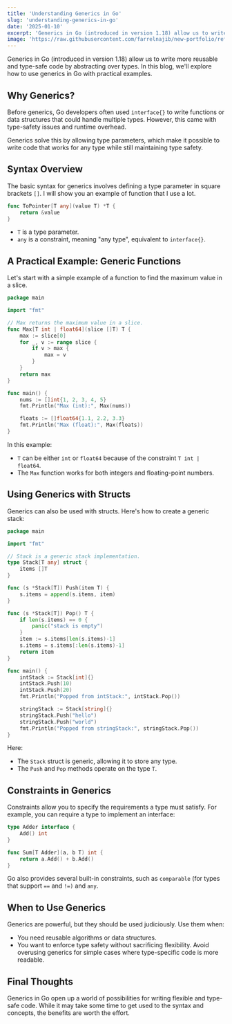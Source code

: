 ```yaml
---
title: 'Understanding Generics in Go'
slug: 'understanding-generics-in-go'
date: '2025-01-10'
excerpt: 'Generics in Go (introduced in version 1.18) allow us to write more reusable and type-safe code by abstracting over types.'
image: 'https://raw.githubusercontent.com/farrelnajib/new-portfolio/refs/heads/main/storage/assets/images/go-banner.jpg'
---
```


Generics in Go (introduced in version 1.18) allow us to write more reusable and type-safe code by abstracting over types. In this blog, we'll explore how to use generics in Go with practical examples.

## Why Generics?
Before generics, Go developers often used `interface{}` to write functions or data structures that could handle multiple types. However, this came with type-safety issues and runtime overhead.

Generics solve this by allowing type parameters, which make it possible to write code that works for any type while still maintaining type safety.

## Syntax Overview

The basic syntax for generics involves defining a type parameter in square brackets `[]`. I will show you an example of function that I use a lot.

```go
func ToPointer[T any](value T) *T {
    return &value
}
```

- `T` is a type parameter.
- `any` is a constraint, meaning "any type", equivalent to `interface{}`.


## A Practical Example: Generic Functions

Let's start with a simple example of a function to find the maximum value in a slice.

```go
package main

import "fmt"

// Max returns the maximum value in a slice.
func Max[T int | float64](slice []T) T {
    max := slice[0]
    for _, v := range slice {
        if v > max {
            max = v
        }
    }
    return max
}

func main() {
    nums := []int{1, 2, 3, 4, 5}
    fmt.Println("Max (int):", Max(nums))

    floats := []float64{1.1, 2.2, 3.3}
    fmt.Println("Max (float):", Max(floats))
}

```

In this example:
- `T` can be either `int` or `float64` because of the constraint `T int | float64`.
- The `Max` function works for both integers and floating-point numbers.


## Using Generics with Structs
Generics can also be used with structs. Here's how to create a generic stack:

```go
package main

import "fmt"

// Stack is a generic stack implementation.
type Stack[T any] struct {
    items []T
}

func (s *Stack[T]) Push(item T) {
    s.items = append(s.items, item)
}

func (s *Stack[T]) Pop() T {
    if len(s.items) == 0 {
        panic("stack is empty")
    }
    item := s.items[len(s.items)-1]
    s.items = s.items[:len(s.items)-1]
    return item
}

func main() {
    intStack := Stack[int]{}
    intStack.Push(10)
    intStack.Push(20)
    fmt.Println("Popped from intStack:", intStack.Pop())

    stringStack := Stack[string]{}
    stringStack.Push("hello")
    stringStack.Push("world")
    fmt.Println("Popped from stringStack:", stringStack.Pop())
}
```

Here:
- The `Stack` struct is generic, allowing it to store any type.
- The `Push` and `Pop` methods operate on the type `T`.


## Constraints in Generics
Constraints allow you to specify the requirements a type must satisfy. For example, you can require a type to implement an interface:

```go
type Adder interface {
    Add() int
}

func Sum[T Adder](a, b T) int {
    return a.Add() + b.Add()
}
```

Go also provides several built-in constraints, such as `comparable` (for types that support `==` and `!=)` and `any`.


## When to Use Generics

Generics are powerful, but they should be used judiciously. Use them when:
- You need reusable algorithms or data structures.
- You want to enforce type safety without sacrificing flexibility.
Avoid overusing generics for simple cases where type-specific code is more readable.


## Final Thoughts
Generics in Go open up a world of possibilities for writing flexible and type-safe code. While it may take some time to get used to the syntax and concepts, the benefits are worth the effort.